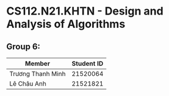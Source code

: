 # CS112.N21.KHTN - Design and Analysis of Algorithms
## Group 6:
| Member|Student ID|
|-----------|-----------|
|Trương Thanh Minh|21520064|
|Lê Châu Anh|21521821|


